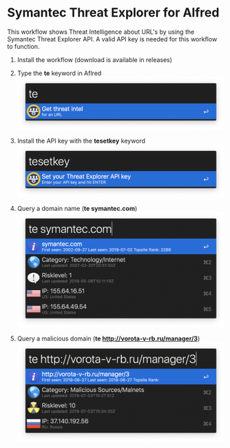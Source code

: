 # Symantec Threat Explorer for Alfred
This workflow shows Threat Intelligence about URL's by using the Symantec Threat Explorer API. A valid API key is needed for this workflow to function.

1. Install the workflow (download is available in releases)

2. Type the **te** keyword in Aflred
![te](https://raw.githubusercontent.com/coolhva/alfred-symantec-threat-explorer/master/screenshots/te.png)

3. Install the API key with the **tesetkey** keyword
![tesetkey](https://raw.githubusercontent.com/coolhva/alfred-symantec-threat-explorer/master/screenshots/te_set_key.png)

4. Query a domain name (**te symantec.com**)
![te_symantec_com](https://raw.githubusercontent.com/coolhva/alfred-symantec-threat-explorer/master/screenshots/te_symantec_com.png)

5. Query a malicious domain (**te http://vorota-v-rb.ru/manager/3**)
![te_malicious](https://raw.githubusercontent.com/coolhva/alfred-symantec-threat-explorer/master/screenshots/te_malicious.png)
